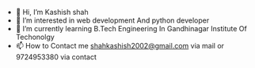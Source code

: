 - 👋 Hi, I’m Kashish shah
- 👀 I’m interested in web development And python developer
- 🌱 I’m currently learning B.Tech Engineering In Gandhinagar Institute Of Techonolgy
- 📫 How to Contact me shahkashish2002@gmail.com via mail or 9724953380 via contact

<!---
Kashish2002/Kashish2002 is a ✨ special ✨ repository because its `README.md` (this file) appears on your GitHub profile.
You can click the Preview link to take a look at your changes.
--->
